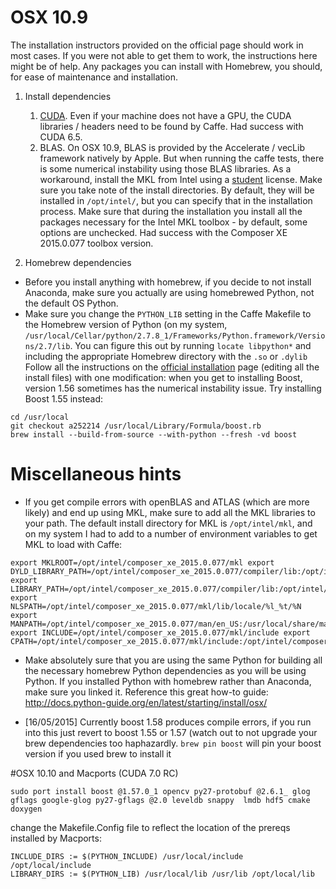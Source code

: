 # OSX 10.9

The installation instructors provided on the official page should work in most cases. If you were not able to get them to work, the instructions here might be of help. Any packages you can install with Homebrew, you should, for ease of maintenance and installation. 

1. Install dependencies

    1. [CUDA](https://developer.nvidia.com/cuda-downloads). Even if your machine does not have a GPU, the CUDA libraries / headers need to be found by Caffe. Had success with CUDA 6.5.
    2. BLAS. On OSX 10.9, BLAS is provided by the Accelerate / vecLib framework natively by Apple. But when running the caffe tests, there is some numerical instability using those BLAS libraries. As a workaround, install the MKL from Intel using a [student](https://software.intel.com/en-us/intel-education-offerings) license. Make sure you take note of the install directories. By default, they will be installed in `/opt/intel/`, but you can specify that in the installation process. Make sure that during the installation you install all the packages necessary for the Intel MKL toolbox - by default, some options are unchecked. Had success with the Composer XE 2015.0.077 toolbox version. 

2. Homebrew dependencies

* Before you install anything with homebrew, if you decide to not install Anaconda, make sure you actually are using homebrewed Python, not the default OS Python.
* Make sure you change the `PYTHON_LIB` setting in the Caffe Makefile to the Homebrew version of Python (on my system, `/usr/local/Cellar/python/2.7.8_1/Frameworks/Python.framework/Versions/2.7/lib`. You can figure this out by running `locate libpython*` and including the appropriate Homebrew directory with the `.so` or `.dylib`
Follow all the instructions on the [official installation](http://caffe.berkeleyvision.org/installation.html) page (editing all the install files) with one modification: when you get to installing Boost, version 1.56 sometimes has the numerical instability issue. Try installing Boost 1.55 instead: 

```
cd /usr/local
git checkout a252214 /usr/local/Library/Formula/boost.rb
brew install --build-from-source --with-python --fresh -vd boost
```

# Miscellaneous hints

* If you get compile errors with openBLAS and ATLAS (which are more likely) and end up using MKL, make sure to add all the MKL libraries to your path. The default install directory for MKL is `/opt/intel/mkl`, and on my system I had to add to a number of environment variables to get MKL to load with Caffe: 

```
export MKLROOT=/opt/intel/composer_xe_2015.0.077/mkl export DYLD_LIBRARY_PATH=/opt/intel/composer_xe_2015.0.077/compiler/lib:/opt/intel/composer_xe_2015.0.077/mkl/lib export LIBRARY_PATH=/opt/intel/composer_xe_2015.0.077/compiler/lib:/opt/intel/composer_xe_2015.0.077/mkl/lib export NLSPATH=/opt/intel/composer_xe_2015.0.077/mkl/lib/locale/%l_%t/%N export MANPATH=/opt/intel/composer_xe_2015.0.077/man/en_US:/usr/local/share/man:/usr/share/man:/opt/intel/man:/usr/texbin/man:$ export INCLUDE=/opt/intel/composer_xe_2015.0.077/mkl/include export CPATH=/opt/intel/composer_xe_2015.0.077/mkl/include:/opt/intel/composer_xe_2015.0.077/mkl/bin/intel64/mklvars_intel64.sh
```

* Make absolutely sure that you are using the same Python for building all the necessary homebrew Python dependencies as you will be using Python. If you installed Python with homebrew rather than Anaconda, make sure you linked it. Reference this great how-to guide: http://docs.python-guide.org/en/latest/starting/install/osx/

* [16/05/2015] Currently boost 1.58 produces compile errors, if you run into this just revert to boost 1.55 or 1.57 (watch out to not upgrade your brew dependencies too haphazardly. ```brew pin boost``` will pin your boost version if you used brew to install it

#OSX 10.10 and Macports (CUDA 7.0 RC)
```
sudo port install boost @1.57.0_1 opencv py27-protobuf @2.6.1_ glog gflags google-glog py27-gflags @2.0 leveldb snappy  lmdb hdf5 cmake doxygen

```

change the Makefile.Config file to reflect the location of the prereqs installed by Macports:
```
INCLUDE_DIRS := $(PYTHON_INCLUDE) /usr/local/include /opt/local/include
LIBRARY_DIRS := $(PYTHON_LIB) /usr/local/lib /usr/lib /opt/local/lib
```
